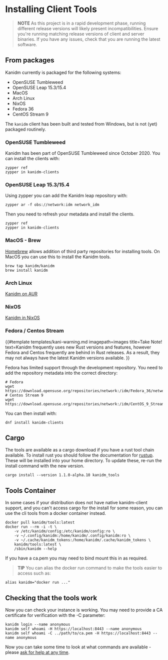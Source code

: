 # Installing Client Tools

> **NOTE** As this project is in a rapid development phase, running different
release versions will likely present incompatibilities. Ensure you're running
matching release versions of client and server binaries. If you have any issues,
check that you are running the latest software.

## From packages

Kanidm currently is packaged for the following systems:

 * OpenSUSE Tumbleweed
 * OpenSUSE Leap 15.3/15.4
 * MacOS
 * Arch Linux
 * NixOS
 * Fedora 36
 * CentOS Stream 9

The `kanidm` client has been built and tested from Windows, but is not (yet) packaged routinely.

### OpenSUSE Tumbleweed

Kanidm has been part of OpenSUSE Tumbleweed since October 2020. You can install
the clients with:

    zypper ref
    zypper in kanidm-clients

### OpenSUSE Leap 15.3/15.4

Using zypper you can add the Kanidm leap repository with:

    zypper ar -f obs://network:idm network_idm

Then you need to refresh your metadata and install the clients.

    zypper ref
    zypper in kanidm-clients

### MacOS - Brew

[Homebrew](https://brew.sh/) allows addition of third party repositories for installing tools. On
MacOS you can use this to install the Kanidm tools.

    brew tap kanidm/kanidm
    brew install kanidm

### Arch Linux

[Kanidm on AUR](https://aur.archlinux.org/packages?O=0&K=kanidm)

### NixOS

[Kanidm in NixOS](https://search.nixos.org/packages?sort=relevance&type=packages&query=kanidm)

### Fedora / Centos Stream

{{#template
    templates/kani-warning.md
    imagepath=images
    title=Take Note!
    text=Kanidm frequently uses new Rust versions and features, however Fedora and Centos frequently are behind in Rust releases. As a result, they may not always have the latest Kanidm versions available.
}}

Fedora has limited support through the development repository. You need to add the repository
metadata into the correct directory:

    # Fedora
    wget https://download.opensuse.org/repositories/network:/idm/Fedora_36/network:idm.repo
    # Centos Stream 9
    wget https://download.opensuse.org/repositories/network:/idm/CentOS_9_Stream/network:idm.repo

You can then install with:

    dnf install kanidm-clients

## Cargo

The tools are available as a cargo download if you have a rust tool chain available. To install
rust you should follow the documentation for [rustup](https://rustup.rs/). These will be installed
into your home directory. To update these, re-run the install command with the new version.

    cargo install --version 1.1.0-alpha.10 kanidm_tools

## Tools Container

In some cases if your distribution does not have native kanidm-client support, and you can't access
cargo for the install for some reason, you can use the cli tools from a docker container instead.

    docker pull kanidm/tools:latest
    docker run --rm -i -t \
        -v /etc/kanidm/config:/etc/kanidm/config:ro \
        -v ~/.config/kanidm:/home/kanidm/.config/kanidm:ro \
        -v ~/.cache/kanidm_tokens:/home/kanidm/.cache/kanidm_tokens \
        kanidm/tools:latest \
        /sbin/kanidm --help

If you have a ca.pem you may need to bind mount this in as required.

> **TIP** You can alias the docker run command to make the tools easier to access such as:

    alias kanidm="docker run ..."

## Checking that the tools work

Now you can check your instance is working. You may need to provide a CA certificate for verification
with the -C parameter:

    kanidm login --name anonymous
    kanidm self whoami -H https://localhost:8443 --name anonymous
    kanidm self whoami -C ../path/to/ca.pem -H https://localhost:8443 --name anonymous

Now you can take some time to look at what commands are available - please
[ask for help at any time](https://github.com/kanidm/kanidm#getting-in-contact--questions).
